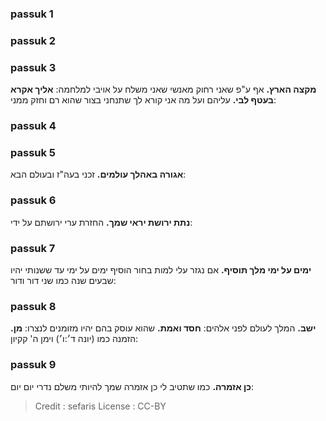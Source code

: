 
### passuk 1

### passuk 2

### passuk 3
<b>מקצה הארץ.</b> אף ע"פ שאני רחוק מאנשי שאני משלח על אויבי למלחמה:
<b>אליך אקרא בעטף לבי.</b> עליהם ועל מה אני קורא לך שתנחני בצור שהוא רם וחזק ממני:

### passuk 4

### passuk 5
<b>אגורה באהלך עולמים.</b> זכני בעה"ז ובעולם הבא:

### passuk 6
<b>נתת ירושת יראי שמך.</b> החזרת ערי ירושתם על ידי:

### passuk 7
<b>ימים על ימי מלך תוסיף.</b> אם נגזר עלי למות בחור הוסיף ימים על ימי עד ששנותי יהיו שבעים שנה כמו שני דור ודור:

### passuk 8
<b>ישב.</b> המלך לעולם לפני אלהים:
<b>חסד ואמת.</b> שהוא עוסק בהם יהיו מזומנים לנצרו:
<b>מן.</b> הזמנה כמו (יונה ד׳:ו׳) וימן ה' קקיון:

### passuk 9
<b>כן אזמרה.</b> כמו שתטיב לי כן אזמרה שמך להיותי משלם נדרי יום יום:

>Credit : sefaris
>License : CC-BY